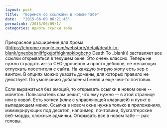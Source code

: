 ```yaml
---
layout: post
title:  "Боремся со ссылками в новом табе"
date:   "2015-06-09 06:21:45"
permalink: /2015/06/09/1/
categories: идиоты ссылки табы
---
```

Прекрасное расширение для Хрома ((https://chrome.google.com/webstore/detail/death-to-blank/gneobebnilffgkejpfhlgkmpkipgbcno Death To _blank)) заставляет все ссылки открываться в текущем окне. Это очень классно. Теперь не нужно страдать из-за СЕО-дрочеров и просто дебилов, не желающих отпускать посетителя с сайта. На каждую хитрую жопу есть хер с винтом. В опциях можно указать домены, для которых правило не действует. По умолчанию добавлены Гмейл и еще чей-то почтовик.

Если выражаться без эмоций, то открывать ссылки в новом окне -- моветон. Пользователь сам решит, что ему нужно -- в этой странице или в новой. Есть хоткеи (клик с управляющей клавишей) и пункт в выпадающем меню. Ссылка в новом окне нужна только в приложениях, мимикрирующих под десктоп, например, почтовики, бухгалтерские веб-морды, сложные админки. Открывать все в новом табе -- рак головы.


